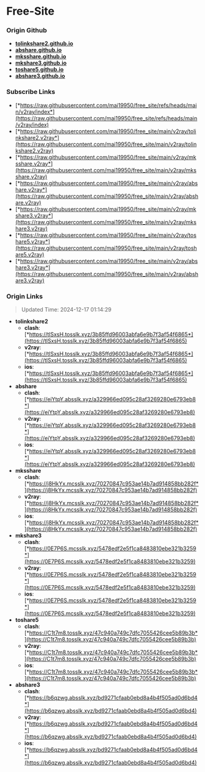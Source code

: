 # Free-Site

### Origin Github

- [**tolinkshare2.github.io**](https://github.com/tolinkshare2/tolinkshare2.github.io)
- [**abshare.github.io**](https://github.com/abshare/abshare.github.io)
- [**mksshare.github.io**](https://github.com/mksshare/mksshare.github.io)
- [**mkshare3.github.io**](https://github.com/mkshare3/mkshare3.github.io)
- [**toshare5.github.io**](https://github.com/toshare5/toshare5.github.io)
- [**abshare3.github.io**](https://github.com/abshare3/abshare3.github.io)

### Subscribe Links

- [*https://raw.githubusercontent.com/mai19950/free_site/refs/heads/main/v2ray/index*](https://raw.githubusercontent.com/mai19950/free_site/refs/heads/main/v2ray/index)
- [*https://raw.githubusercontent.com/mai19950/free_site/main/v2ray/tolinkshare2.v2ray*](https://raw.githubusercontent.com/mai19950/free_site/main/v2ray/tolinkshare2.v2ray)
- [*https://raw.githubusercontent.com/mai19950/free_site/main/v2ray/mksshare.v2ray*](https://raw.githubusercontent.com/mai19950/free_site/main/v2ray/mksshare.v2ray)
- [*https://raw.githubusercontent.com/mai19950/free_site/main/v2ray/abshare.v2ray*](https://raw.githubusercontent.com/mai19950/free_site/main/v2ray/abshare.v2ray)
- [*https://raw.githubusercontent.com/mai19950/free_site/main/v2ray/mkshare3.v2ray*](https://raw.githubusercontent.com/mai19950/free_site/main/v2ray/mkshare3.v2ray)
- [*https://raw.githubusercontent.com/mai19950/free_site/main/v2ray/toshare5.v2ray*](https://raw.githubusercontent.com/mai19950/free_site/main/v2ray/toshare5.v2ray)
- [*https://raw.githubusercontent.com/mai19950/free_site/main/v2ray/abshare3.v2ray*](https://raw.githubusercontent.com/mai19950/free_site/main/v2ray/abshare3.v2ray)

### Origin Links

> Updated Time: 2024-12-17 01:14:29

- **tolinkshare2**
  - **clash**: [*https://tlSxsH.tosslk.xyz/3b85ffd96003abfa6e9b7f3af54f6865*](https://tlSxsH.tosslk.xyz/3b85ffd96003abfa6e9b7f3af54f6865)
  - **v2ray**: [*https://tlSxsH.tosslk.xyz/3b85ffd96003abfa6e9b7f3af54f6865*](https://tlSxsH.tosslk.xyz/3b85ffd96003abfa6e9b7f3af54f6865)
  - **ios**: [*https://tlSxsH.tosslk.xyz/3b85ffd96003abfa6e9b7f3af54f6865*](https://tlSxsH.tosslk.xyz/3b85ffd96003abfa6e9b7f3af54f6865)
- **abshare**
  - **clash**: [*https://eiYtpY.absslk.xyz/a329966ed095c28af3269280e6793eb8*](https://eiYtpY.absslk.xyz/a329966ed095c28af3269280e6793eb8)
  - **v2ray**: [*https://eiYtpY.absslk.xyz/a329966ed095c28af3269280e6793eb8*](https://eiYtpY.absslk.xyz/a329966ed095c28af3269280e6793eb8)
  - **ios**: [*https://eiYtpY.absslk.xyz/a329966ed095c28af3269280e6793eb8*](https://eiYtpY.absslk.xyz/a329966ed095c28af3269280e6793eb8)
- **mksshare**
  - **clash**: [*https://j8HkYx.mcsslk.xyz/70270847c953ae14b7ad914858bb282f*](https://j8HkYx.mcsslk.xyz/70270847c953ae14b7ad914858bb282f)
  - **v2ray**: [*https://j8HkYx.mcsslk.xyz/70270847c953ae14b7ad914858bb282f*](https://j8HkYx.mcsslk.xyz/70270847c953ae14b7ad914858bb282f)
  - **ios**: [*https://j8HkYx.mcsslk.xyz/70270847c953ae14b7ad914858bb282f*](https://j8HkYx.mcsslk.xyz/70270847c953ae14b7ad914858bb282f)
- **mkshare3**
  - **clash**: [*https://0E7P6S.mcsslk.xyz/5478edf2e5f1ca8483810ebe321b3259*](https://0E7P6S.mcsslk.xyz/5478edf2e5f1ca8483810ebe321b3259)
  - **v2ray**: [*https://0E7P6S.mcsslk.xyz/5478edf2e5f1ca8483810ebe321b3259*](https://0E7P6S.mcsslk.xyz/5478edf2e5f1ca8483810ebe321b3259)
  - **ios**: [*https://0E7P6S.mcsslk.xyz/5478edf2e5f1ca8483810ebe321b3259*](https://0E7P6S.mcsslk.xyz/5478edf2e5f1ca8483810ebe321b3259)
- **toshare5**
  - **clash**: [*https://C1t7m8.tosslk.xyz/47c940a749c7dfc7055426cee5b89b3b*](https://C1t7m8.tosslk.xyz/47c940a749c7dfc7055426cee5b89b3b)
  - **v2ray**: [*https://C1t7m8.tosslk.xyz/47c940a749c7dfc7055426cee5b89b3b*](https://C1t7m8.tosslk.xyz/47c940a749c7dfc7055426cee5b89b3b)
  - **ios**: [*https://C1t7m8.tosslk.xyz/47c940a749c7dfc7055426cee5b89b3b*](https://C1t7m8.tosslk.xyz/47c940a749c7dfc7055426cee5b89b3b)
- **abshare3**
  - **clash**: [*https://b6qzwg.absslk.xyz/bd9271cfaab0ebd8a4b4f505ad0d6bd4*](https://b6qzwg.absslk.xyz/bd9271cfaab0ebd8a4b4f505ad0d6bd4)
  - **v2ray**: [*https://b6qzwg.absslk.xyz/bd9271cfaab0ebd8a4b4f505ad0d6bd4*](https://b6qzwg.absslk.xyz/bd9271cfaab0ebd8a4b4f505ad0d6bd4)
  - **ios**: [*https://b6qzwg.absslk.xyz/bd9271cfaab0ebd8a4b4f505ad0d6bd4*](https://b6qzwg.absslk.xyz/bd9271cfaab0ebd8a4b4f505ad0d6bd4)
